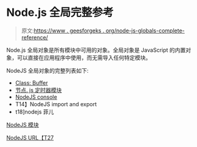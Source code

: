 # Node.js 全局完整参考

> 原文:[https://www . geesforgeks . org/node-js-globals-complete-reference/](https://www.geeksforgeeks.org/node-js-globals-complete-reference/)

Node.js 全局对象是所有模块中可用的对象。全局对象是 JavaScript 的内置对象，可以直接在应用程序中使用，而无需导入任何特定模块。

NodeJS 全局对象的完整列表如下:

*   [Class: Buffer](https://www.geeksforgeeks.org/node-js-buffers/)
*   [节点. js 定时器模块](https://www.geeksforgeeks.org/node-js-timers-module/)
*   [NodeJS console](https://www.geeksforgeeks.org/node-js-console/)
*   T14】NodeJS import and export
*   t18]nodejs 菲儿

[NodeJS 模块](https://www.geeksforgeeks.org/node-js-export-module/)

[NodeJS URL【T27](https://www.geeksforgeeks.org/node-js-url-method/)